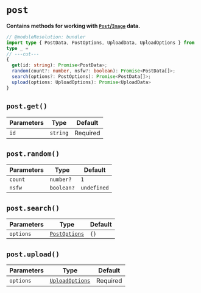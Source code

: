 <script setup>
import HrefBadge from '../components/HrefBadge.vue'
</script>

# `post`
**Contains methods for working with [`Post`/`Image`](https://docs.nekos.moe/structures.html#post-image-data) data.**
```ts twoslash
// @moduleResolution: bundler
import type { PostData, PostOptions, UploadData, UploadOptions } from '@om/nekos-moe/types';
type _ = 
// ---cut---
{
  get(id: string): Promise<PostData>;
  random(count?: number, nsfw?: boolean): Promise<PostData[]>;
  search(options?: PostOptions): Promise<PostData[]>;
  upload(options: UploadOptions): Promise<UploadData>
}
```

## `post.get()` <Badge type="info" text="async" /> <HrefBadge text="PostData" link="/reference/types/data#postdata" />
| Parameters | Type     | Default  |
| ---------- | -------- | -------- |
| `id`       | `string` | Required |

## `post.random()` <Badge type="info" text="async" /> <HrefBadge text="Array&lt;PostData&gt;" link="/reference/types/data#postdata" />
| Parameters | Type       | Default     |
| ---------- | ---------- | ----------- |
| `count`    | `number?`  | `1`         |
| `nsfw`     | `boolean?` | `undefined` |

## `post.search()` <Badge type="info" text="async" /> <HrefBadge text="Array&lt;PostData&gt;" link="/reference/types/data#postdata" />
| Parameters | Type                                                  | Default |
| ---------- | ----------------------------------------------------- | ------- |
| `options`  | [`PostOptions`](/reference/types/options#postoptions) | `{}`    |

## `post.upload()` <Badge type="info" text="async" /> <HrefBadge text="UploadData" link="/reference/types/data#uploaddata" />
| Parameters | Type                                                      | Default  |
| ---------- | --------------------------------------------------------- | -------- |
| `options`  | [`UploadOptions`](/reference/types/options#uploadoptions) | Required |
